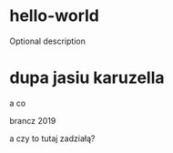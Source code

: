 # hello-world
Optional description
# dupa jasiu karuzella
a co

brancz 2019

a czy to tutaj zadziałą?
